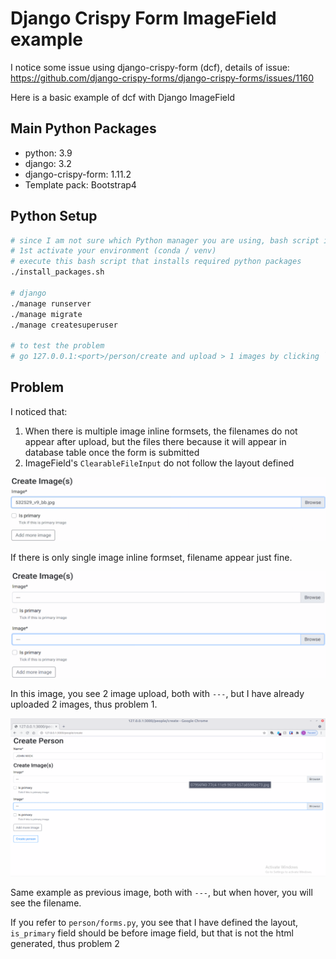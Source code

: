 # Django Crispy Form ImageField example

I notice some issue using django-crispy-form (dcf), details of issue: <https://github.com/django-crispy-forms/django-crispy-forms/issues/1160>

Here is a basic example of dcf with Django ImageField

## Main Python Packages

- python: 3.9
- django: 3.2
- django-crispy-form: 1.11.2
- Template pack: Bootstrap4

## Python Setup

```bash
# since I am not sure which Python manager you are using, bash script is universal
# 1st activate your environment (conda / venv)
# execute this bash script that installs required python packages
./install_packages.sh

# django
./manage runserver
./manage migrate
./manage createsuperuser

# to test the problem
# go 127.0.0.1:<port>/person/create and upload > 1 images by clicking `Add more image`, you will see missing the filename
```

## Problem

I noticed that:

1. When there is multiple image inline formsets, the filenames do not appear after upload, but the files there because it will appear in database table once the form is submitted
1. ImageField's `ClearableFileInput` do not follow the layout defined

![image1](img/image1.png)

If there is only single image inline formset, filename appear just fine.

![image2](img/image2.png)

In this image, you see 2 image upload, both with `---`, but I have already uploaded 2 images, thus problem 1.

![image3](img/image3.png)

Same example as previous image, both with `---`, but when hover, you will see the filename.

If you refer to `person/forms.py`, you see that I have defined the layout, `is_primary` field should be before image field, but that is not the html generated, thus problem 2
